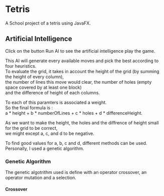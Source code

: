 # Tetris
A School project of a tetris using JavaFX.

## Artificial Intelligence

Click on the button Run AI to see the artificial intelligence play the game.

This AI will generate every available moves and pick the best according to four heuristics.  
To evaluate the grid, it takes in account the height of the grid (by summing the height of every column),  
the number of lines this move would clear, the number of holes (empty space covered by at least one block)  
and the difference of height of each columns.

To each of this paramters is associated a weight.  
So the final formula is :  
a * height + b * numberOfLines + c * holes + d * differenceHeight.

As we want to make the height, the holes and the diffrence of height small for the grid to be correct,  
we might except a, c, and d to be negative.

To find good values for a, b, c and d, different methods can be used. Personally, I used a genetic algorithm. 

### Genetic Algorithm 

The genetic algotrithm used is define with an operator crossover, an operator mutation and a selection.

#### Crossover
